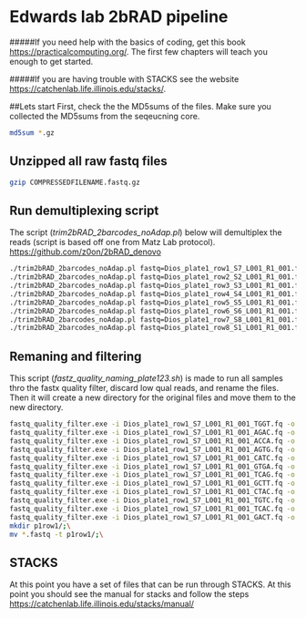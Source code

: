 # Edwards lab 2bRAD pipeline

#####If you need help with the basics of coding, get this book https://practicalcomputing.org/. The first few chapters will teach you enough to get started.

#####If you are having trouble with STACKS see the website https://catchenlab.life.illinois.edu/stacks/.

##Lets start 
First, check the the MD5sums of the files. Make sure you collected the MD5sums from the seqeucning core.
```bash
md5sum *.gz
```

## Unzipped all raw fastq files
```bash
gzip COMPRESSEDFILENAME.fastq.gz 
``` 

## Run demultiplexing script
The script (*trim2bRAD_2barcodes_noAdap.pl*) below will demultiplex the reads (script is based off one from Matz Lab protocol). https://github.com/z0on/2bRAD_denovo
```bash
./trim2bRAD_2barcodes_noAdap.pl fastq=Dios_plate1_row1_S7_L001_R1_001.fastq site=".{12}CGA.{6}TGC.{12}|.{12}GCA.{6}TCG.{12}" barcode2="[ATGC]{4}"
./trim2bRAD_2barcodes_noAdap.pl fastq=Dios_plate1_row2_S2_L001_R1_001.fastq site=".{12}CGA.{6}TGC.{12}|.{12}GCA.{6}TCG.{12}" barcode2="[ATGC]{4}"
./trim2bRAD_2barcodes_noAdap.pl fastq=Dios_plate1_row3_S3_L001_R1_001.fastq site=".{12}CGA.{6}TGC.{12}|.{12}GCA.{6}TCG.{12}" barcode2="[ATGC]{4}"
./trim2bRAD_2barcodes_noAdap.pl fastq=Dios_plate1_row4_S4_L001_R1_001.fastq site=".{12}CGA.{6}TGC.{12}|.{12}GCA.{6}TCG.{12}" barcode2="[ATGC]{4}"
./trim2bRAD_2barcodes_noAdap.pl fastq=Dios_plate1_row5_S5_L001_R1_001.fastq site=".{12}CGA.{6}TGC.{12}|.{12}GCA.{6}TCG.{12}" barcode2="[ATGC]{4}"
./trim2bRAD_2barcodes_noAdap.pl fastq=Dios_plate1_row6_S6_L001_R1_001.fastq site=".{12}CGA.{6}TGC.{12}|.{12}GCA.{6}TCG.{12}" barcode2="[ATGC]{4}"
./trim2bRAD_2barcodes_noAdap.pl fastq=Dios_plate1_row7_S8_L001_R1_001.fastq site=".{12}CGA.{6}TGC.{12}|.{12}GCA.{6}TCG.{12}" barcode2="[ATGC]{4}"
./trim2bRAD_2barcodes_noAdap.pl fastq=Dios_plate1_row8_S1_L001_R1_001.fastq site=".{12}CGA.{6}TGC.{12}|.{12}GCA.{6}TCG.{12}" barcode2="[ATGC]{4}"
```

## Remaning and filtering
This script (*fastz_quality_naming_plate123.sh*) is made to run all samples thro the fastx quality 
filter, discard low qual reads, and rename the files. Then it will create a new directory for the 
original files and move them to the new directory.
```bash
fastq_quality_filter.exe -i Dios_plate1_row1_S7_L001_R1_001_TGGT.fq -o 46_01.fastq -Q 33 -q 20 -p 90;\
fastq_quality_filter.exe -i Dios_plate1_row1_S7_L001_R1_001_AGAC.fq -o 46_23.fastq -Q 33 -q 20 -p 90;\
fastq_quality_filter.exe -i Dios_plate1_row1_S7_L001_R1_001_ACCA.fq -o 48_11.fastq -Q 33 -q 20 -p 90;\
fastq_quality_filter.exe -i Dios_plate1_row1_S7_L001_R1_001_AGTG.fq -o 77_07.fastq -Q 33 -q 20 -p 90;\
fastq_quality_filter.exe -i Dios_plate1_row1_S7_L001_R1_001_CATC.fq -o 86_03.fastq -Q 33 -q 20 -p 90;\
fastq_quality_filter.exe -i Dios_plate1_row1_S7_L001_R1_001_GTGA.fq -o 20_05.fastq -Q 33 -q 20 -p 90;\
fastq_quality_filter.exe -i Dios_plate1_row1_S7_L001_R1_001_TCAG.fq -o 80_04.fastq -Q 33 -q 20 -p 90;\
fastq_quality_filter.exe -i Dios_plate1_row1_S7_L001_R1_001_GCTT.fq -o 21_01.fastq -Q 33 -q 20 -p 90;\
fastq_quality_filter.exe -i Dios_plate1_row1_S7_L001_R1_001_CTAC.fq -o 21_19.fastq -Q 33 -q 20 -p 90;\
fastq_quality_filter.exe -i Dios_plate1_row1_S7_L001_R1_001_TGTC.fq -o 37_12.fastq -Q 33 -q 20 -p 90;\
fastq_quality_filter.exe -i Dios_plate1_row1_S7_L001_R1_001_TCAC.fq -o 41_14.fastq -Q 33 -q 20 -p 90;\
fastq_quality_filter.exe -i Dios_plate1_row1_S7_L001_R1_001_GACT.fq -o 18_05.fastq -Q 33 -q 20 -p 90;\
mkdir p1row1/;\
mv *.fastq -t p1row1/;\
```

## STACKS

At this point you have a set of files that can be run through STACKS. At this point you should see the 
manual for stacks and follow the steps https://catchenlab.life.illinois.edu/stacks/manual/